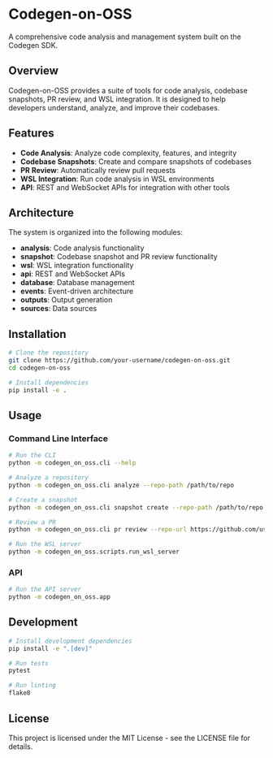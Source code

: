 # Codegen-on-OSS

A comprehensive code analysis and management system built on the Codegen SDK.

## Overview

Codegen-on-OSS provides a suite of tools for code analysis, codebase snapshots, PR review, and WSL integration. It is designed to help developers understand, analyze, and improve their codebases.

## Features

- **Code Analysis**: Analyze code complexity, features, and integrity
- **Codebase Snapshots**: Create and compare snapshots of codebases
- **PR Review**: Automatically review pull requests
- **WSL Integration**: Run code analysis in WSL environments
- **API**: REST and WebSocket APIs for integration with other tools

## Architecture

The system is organized into the following modules:

- **analysis**: Code analysis functionality
- **snapshot**: Codebase snapshot and PR review functionality
- **wsl**: WSL integration functionality
- **api**: REST and WebSocket APIs
- **database**: Database management
- **events**: Event-driven architecture
- **outputs**: Output generation
- **sources**: Data sources

## Installation

```bash
# Clone the repository
git clone https://github.com/your-username/codegen-on-oss.git
cd codegen-on-oss

# Install dependencies
pip install -e .
```

## Usage

### Command Line Interface

```bash
# Run the CLI
python -m codegen_on_oss.cli --help

# Analyze a repository
python -m codegen_on_oss.cli analyze --repo-path /path/to/repo

# Create a snapshot
python -m codegen_on_oss.cli snapshot create --repo-path /path/to/repo

# Review a PR
python -m codegen_on_oss.cli pr review --repo-url https://github.com/user/repo --pr-number 123

# Run the WSL server
python -m codegen_on_oss.scripts.run_wsl_server
```

### API

```bash
# Run the API server
python -m codegen_on_oss.app
```

## Development

```bash
# Install development dependencies
pip install -e ".[dev]"

# Run tests
pytest

# Run linting
flake8
```

## License

This project is licensed under the MIT License - see the LICENSE file for details.


